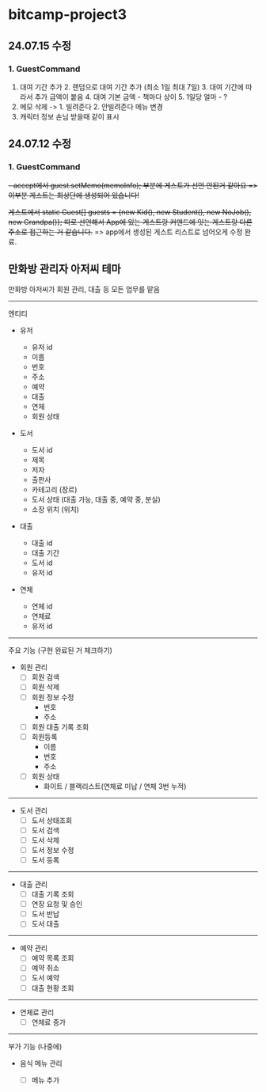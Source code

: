 # bitcamp-project3

## 24.07.15 수정

### 1. GuestCommand

1. 대여 기간 추가
   2. 랜덤으로 대여 기간 추가 (최소 1일 최대 7일) 
   3. 대여 기간에 따라서 추가 금액이 붙음
   4. 대여 기본 금액 - 책마다 상이
   5. 1일당 얼마 - ?
2. 메모 삭제 -> 1. 빌려준다 2. 안빌려준다 메뉴 변경
3. 캐릭터 정보 손님 받을때 같이 표시



## 24.07.12 수정

### 1. GuestCommand

~~- accept에서 guest.setMemo(memoInfo); 부분에 게스트가 선언 안된거 같아요
  => 이부분 게스트는 최상단에 생성되어 있습니다!~~

~~게스트에서 static Guest[] guests = {new Kid(), new Student(), new NoJob(), new Grandpa()};
따로 선언해서 App에 있는 게스트랑 커맨드에 잇는 게스트랑 다른 주소로 접근하는 거 같습니다.~~
  => app에서 생성된 게스트 리스트로 넘어오게 수정 완료.


## 만화방 관리자 아저씨 테마

만화방 아저씨가 회원 관리, 대출 등 모든 업무를 맡음

---
엔티티

- 유저
    - 유저 id
    - 이름
    - 번호
    - 주소
    - 예약
    - 대출
    - 연체
    - 회원 상태

- 도서
    - 도서 id
    - 제목
    - 저자
    - 출판사
    - 카테고리 (장르)
    - 도서 상태 (대출 가능, 대출 중, 예약 중, 분실)
    - 소장 위치 (위치)

- 대출
    - 대출 id
    - 대출 기간
    - 도서 id
    - 유저 id

- 연체
    - 연체 id
    - 연체료
    - 유저 id

---
주요 기능 (구현 완료된 거 체크하기)

- 회원 관리
    - [ ] 회원 검색
    - [ ] 회원 삭제
    - [ ] 회원 정보 수정
        - 번호
        - 주소
    - [ ] 회원 대출 기록 조회
    - [ ] 회원등록
        - 이름
        - 번호
        - 주소
    - [ ] 회원 상태
        - 화이트 / 블랙리스트(연체료 미납 / 연체 3번 누적)

---

- 도서 관리
    - [ ] 도서 상태조회
    - [ ] 도서 검색
    - [ ] 도서 삭제
    - [ ] 도서 정보 수정
    - [ ] 도서 등록

---

- 대출 관리
    - [ ] 대출 기록 조회
    - [ ] 연장 요청 및 승인
    - [ ] 도서 반납
    - [ ] 도서 대출

---

- 예약 관리
    - [ ] 예약 목록 조회
    - [ ] 예약 취소
    - [ ] 도서 예약
    - [ ] 대출 현황 조회

---

- 연체료 관리
    - [ ] 연체료 증가

---
부가 기능 (나중에)

- 음식 메뉴 관리
    - [ ] 메뉴 추가


